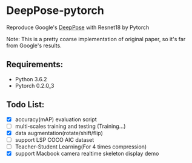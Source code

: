 # DeepPose-pytorch
Reproduce Google's [DeepPose](https://arxiv.org/pdf/1312.4659.pdf) with Resnet18 by Pytorch

Note: This is a pretty coarse implementation of original paper, so it's far from Google's results.

## Requirements:
- Python 3.6.2
- Pytorch 0.2.0\_3 

## Todo List:
- [x] accuracy(mAP) evaluation script
- [ ] multi-scales training and testing (Training...)
- [x] data augmentation(rotate/shift/flip)
- [ ] support LSP COCO AIC dataset
- [ ] Teacher-Student Learning(For 4 times compression)
- [x] support Macbook camera realtime skeleton display demo
